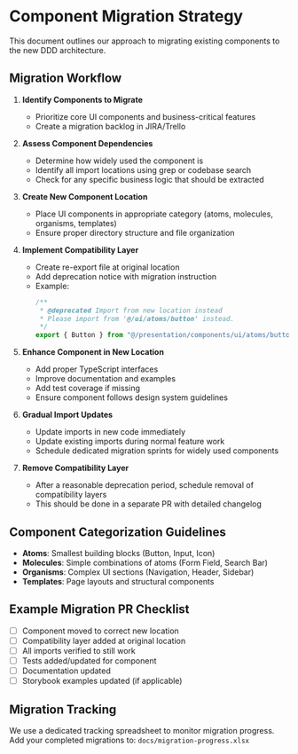 # Component Migration Strategy

This document outlines our approach to migrating existing components to the new DDD architecture.

## Migration Workflow

1. **Identify Components to Migrate**

   - Prioritize core UI components and business-critical features
   - Create a migration backlog in JIRA/Trello

2. **Assess Component Dependencies**

   - Determine how widely used the component is
   - Identify all import locations using grep or codebase search
   - Check for any specific business logic that should be extracted

3. **Create New Component Location**

   - Place UI components in appropriate category (atoms, molecules, organisms, templates)
   - Ensure proper directory structure and file organization

4. **Implement Compatibility Layer**

   - Create re-export file at original location
   - Add deprecation notice with migration instruction
   - Example:
     ```typescript
     /**
      * @deprecated Import from new location instead
      * Please import from '@/ui/atoms/button' instead.
      */
     export { Button } from "@/presentation/components/ui/atoms/button";
     ```

5. **Enhance Component in New Location**

   - Add proper TypeScript interfaces
   - Improve documentation and examples
   - Add test coverage if missing
   - Ensure component follows design system guidelines

6. **Gradual Import Updates**

   - Update imports in new code immediately
   - Update existing imports during normal feature work
   - Schedule dedicated migration sprints for widely used components

7. **Remove Compatibility Layer**
   - After a reasonable deprecation period, schedule removal of compatibility layers
   - This should be done in a separate PR with detailed changelog

## Component Categorization Guidelines

- **Atoms**: Smallest building blocks (Button, Input, Icon)
- **Molecules**: Simple combinations of atoms (Form Field, Search Bar)
- **Organisms**: Complex UI sections (Navigation, Header, Sidebar)
- **Templates**: Page layouts and structural components

## Example Migration PR Checklist

- [ ] Component moved to correct new location
- [ ] Compatibility layer added at original location
- [ ] All imports verified to still work
- [ ] Tests added/updated for component
- [ ] Documentation updated
- [ ] Storybook examples updated (if applicable)

## Migration Tracking

We use a dedicated tracking spreadsheet to monitor migration progress. Add your completed migrations to:
`docs/migration-progress.xlsx`
